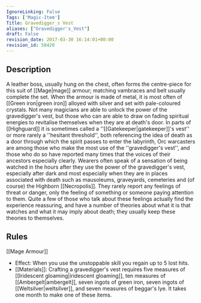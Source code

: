 ```yaml
---
IgnoreLinking: False
Tags: ['Magic-Item']
Title: Gravedigger_s Vest
aliases: ["Gravedigger's_Vest"]
draft: False
revision_date: 2017-03-30 16:14:01+00:00
revision_id: 50420
---
```


## Description
A leather boss, usually hung on the chest, often forms the centre-piece for this suit of [[Mage|mage]] armour; matching vambraces and belt usually complete the set. When the armour is made of metal, it is most often of [[Green iron|green iron]] alloyed with silver and set with pale-coloured crystals. Not many magicians are able to unlock the power of the gravedigger's vest, but those who can are able to draw on fading spiritual energies to revitalise themselves when they are at death's door. In parts of [[Highguard]] it is sometimes called a ''[[Gatekeeper|gatekeeper]]'s vest'' or more rarely a ''hesitant threshold'', both referencing the idea of death as a door through which the spirit passes to enter the labyrinth,
Orc warcasters are among those who make the most use of the ''gravedigger's vest'', and those who do so have reported many times that the voices of their ancestors especially clearly.
Wearers often speak of a sensation of being watched in the hours after they use the power of the gravedigger's vest, especially after dark and most especially when they are in places associated with death such as mausoleums, graveyards, cemeteries and (of course) the Highborn [[Necropolis]]. They rarely report any feelings of threat or danger, only the feeling of something or someone paying attention to them. Quite a few of those who talk about these feelings actually find the experience reassuring, and have a number of theories about what it is that watches and what it may imply about death; they usually keep these theories to themselves.
## Rules
[[Mage Armour]]
* Effect: When you use the unstoppable skill you regain up to 5 lost hits.
* [[Materials]]: Crafting a gravedigger's vest requires five measures of [[Iridescent gloaming|iridescent gloaming]], ten measures of [[Ambergelt|ambergelt]], seven ingots of green iron, seven ingots of [[Weltsilver|weltsilver]], and seven measures of beggar's lye. It takes one month to make one of these items.